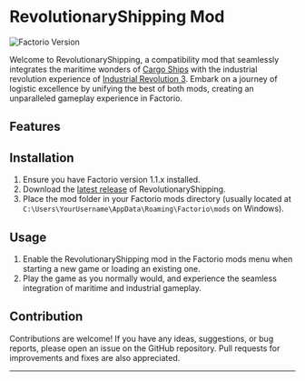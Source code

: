 # RevolutionaryShipping Mod

<!-- ![GitHub release (latest by date including pre-releases)](https://img.shields.io/github/v/release/yourusername/revolutionary-shipping?include_prereleases) -->
![Factorio Version](https://img.shields.io/badge/Factorio-1.1.x-green.svg)

Welcome to RevolutionaryShipping, a compatibility mod that seamlessly integrates the maritime wonders of [Cargo Ships](https://mods.factorio.com/mod/cargo-ships) with the industrial revolution experience of [Industrial Revolution 3](https://mods.factorio.com/mod/IndustrialRevolution3). Embark on a journey of logistic excellence by unifying the best of both mods, creating an unparalleled gameplay experience in Factorio.

## Features

## Installation

1. Ensure you have Factorio version 1.1.x installed.
2. Download the [latest release](link-to-releases) of RevolutionaryShipping.
3. Place the mod folder in your Factorio mods directory (usually located at `C:\Users\YourUsername\AppData\Roaming\Factorio\mods` on Windows).

## Usage

1. Enable the RevolutionaryShipping mod in the Factorio mods menu when starting a new game or loading an existing one.
2. Play the game as you normally would, and experience the seamless integration of maritime and industrial gameplay.

## Contribution

Contributions are welcome! If you have any ideas, suggestions, or bug reports, please open an issue on the GitHub repository. Pull requests for improvements and fixes are also appreciated.

---
